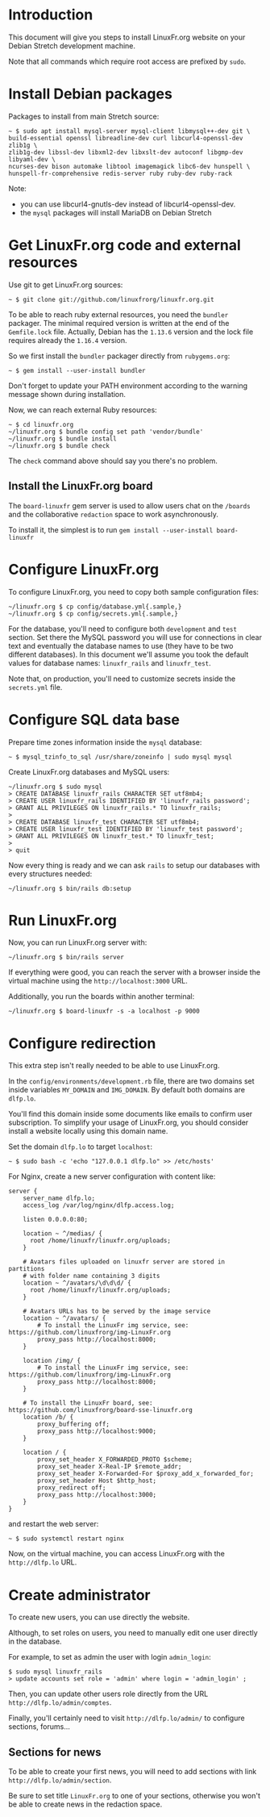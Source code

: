# Introduction

This document will give you steps to install LinuxFr.org website on your
Debian Stretch development machine.

Note that all commands which require root access are prefixed by `sudo`.

# Install Debian packages

Packages to install from main Stretch source:

```
~ $ sudo apt install mysql-server mysql-client libmysql++-dev git \
build-essential openssl libreadline-dev curl libcurl4-openssl-dev zlib1g \
zlib1g-dev libssl-dev libxml2-dev libxslt-dev autoconf libgmp-dev libyaml-dev \
ncurses-dev bison automake libtool imagemagick libc6-dev hunspell \
hunspell-fr-comprehensive redis-server ruby ruby-dev ruby-rack
```

Note:
  * you can use libcurl4-gnutls-dev instead of libcurl4-openssl-dev.
  * the `mysql` packages will install MariaDB on Debian Stretch

# Get LinuxFr.org code and external resources

Use git to get LinuxFr.org sources:

```
~ $ git clone git://github.com/linuxfrorg/linuxfr.org.git
```

To be able to reach ruby external resources, you need the `bundler` packager.
The minimal required version is written at the end of the `Gemfile.lock` file.
Actually, Debian has the `1.13.6` version and the lock file requires already
the `1.16.4` version.

So we first install the `bundler` packager directly from `rubygems.org`:

```
~ $ gem install --user-install bundler
```

Don't forget to update your PATH environment according to the warning message
shown during installation.

Now, we can reach external Ruby resources:

```
~ $ cd linuxfr.org
~/linuxfr.org $ bundle config set path 'vendor/bundle'
~/linuxfr.org $ bundle install
~/linuxfr.org $ bundle check
```

The `check` command above should say you there's no problem.

## Install the LinuxFr.org board

The `board-linuxfr` gem server is used to allow users chat on the `/boards` and
the collaborative `redaction` space to work asynchronously.

To install it, the simplest is to run `gem install --user-install board-linuxfr`

# Configure LinuxFr.org

To configure LinuxFr.org, you need to copy both sample configuration files:

```
~/linuxfr.org $ cp config/database.yml{.sample,}
~/linuxfr.org $ cp config/secrets.yml{.sample,}
```

For the database, you'll need to configure both `development` and `test`
section.
Set there the MySQL password you will use for connections in clear text and
eventually the database names to use (they have to be two different databases).
In this document we'll assume you took the default values for database names:
`linuxfr_rails` and `linuxfr_test`.

Note that, on production, you'll need to customize secrets inside
the `secrets.yml` file.

# Configure SQL data base

Prepare time zones information inside the `mysql` database:

```
~ $ mysql_tzinfo_to_sql /usr/share/zoneinfo | sudo mysql mysql
```

Create LinuxFr.org databases and MySQL users:

```
~/linuxfr.org $ sudo mysql
> CREATE DATABASE linuxfr_rails CHARACTER SET utf8mb4;
> CREATE USER linuxfr_rails IDENTIFIED BY 'linuxfr_rails password';
> GRANT ALL PRIVILEGES ON linuxfr_rails.* TO linuxfr_rails;
>
> CREATE DATABASE linuxfr_test CHARACTER SET utf8mb4;
> CREATE USER linuxfr_test IDENTIFIED BY 'linuxfr_test password';
> GRANT ALL PRIVILEGES ON linuxfr_test.* TO linuxfr_test;
>
> quit
```

Now every thing is ready and we can ask `rails` to setup our databases with
every structures needed:

```
~/linuxfr.org $ bin/rails db:setup
```

# Run LinuxFr.org

Now, you can run LinuxFr.org server with:

```
~/linuxfr.org $ bin/rails server
```

If everything were good, you can reach the server with a browser inside the
virtual machine using the `http://localhost:3000` URL.

Additionally, you run the boards within another terminal:

```
~/linuxfr.org $ board-linuxfr -s -a localhost -p 9000
```

# Configure redirection

This extra step isn't really needed to be able to use LinuxFr.org.

In the `config/environments/development.rb` file, there are two domains set
inside variables `MY_DOMAIN` and `IMG_DOMAIN`.
By default both domains are `dlfp.lo`.

You'll find this domain inside some documents like emails to confirm user
subscription. To simplify your usage of LinuxFr.org, you should consider
install a website locally using this domain name.

Set the domain `dlfp.lo` to target `localhost`:

```
~ $ sudo bash -c 'echo "127.0.0.1 dlfp.lo" >> /etc/hosts'
```

For Nginx, create a new server configuration with content like:

```
server {
    server_name dlfp.lo;
    access_log /var/log/nginx/dlfp.access.log;

    listen 0.0.0.0:80;

    location ~ ^/medias/ {
      root /home/linuxfr/linuxfr.org/uploads;
    }

    # Avatars files uploaded on linuxfr server are stored in partitions
    # with folder name containing 3 digits
    location ~ ^/avatars/\d\d\d/ { 
      root /home/linuxfr/linuxfr.org/uploads;
    }

    # Avatars URLs has to be served by the image service
    location ~ ^/avatars/ {
        # To install the LinuxFr img service, see: https://github.com/linuxfrorg/img-LinuxFr.org
        proxy_pass http://localhost:8000;
    }

    location /img/ {
        # To install the LinuxFr img service, see: https://github.com/linuxfrorg/img-LinuxFr.org
        proxy_pass http://localhost:8000;
    }

    # To install the LinuxFr board, see: https://github.com/linuxfrorg/board-sse-linuxfr.org
    location /b/ {
        proxy_buffering off;
        proxy_pass http://localhost:9000;
    }

    location / {
        proxy_set_header X_FORWARDED_PROTO $scheme;
        proxy_set_header X-Real-IP $remote_addr;
        proxy_set_header X-Forwarded-For $proxy_add_x_forwarded_for;
        proxy_set_header Host $http_host;
        proxy_redirect off;
        proxy_pass http://localhost:3000;
    }
}
```

and restart the web server:

```
~ $ sudo systemctl restart nginx
```

Now, on the virtual machine, you can access LinuxFr.org with the
`http://dlfp.lo` URL.

# Create administrator

To create new users, you can use directly the website.

Although, to set roles on users, you need to manually edit one user directly
in the database.

For example, to set as admin the user with login `admin_login`:

```
$ sudo mysql linuxfr_rails
> update accounts set role = 'admin' where login = 'admin_login' ;
```

Then, you can update other users role directly from the URL
`http://dlfp.lo/admin/comptes`.

Finally, you'll certainly need to visit `http://dlfp.lo/admin/` to
configure sections, forums...

## Sections for news

To be able to create your first news, you will need to add sections with link
`http://dlfp.lo/admin/section`.

Be sure to set title `LinuxFr.org` to one of your sections, otherwise you won't
be able to create news in the redaction space.

